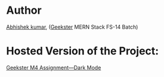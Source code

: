 <!--
// Include a detailed README in the GitHub repository for the project.
// In the README, provide clear instructions on how to view the hosted version of the project.
// Include the hosted link to the live version of the project, ensuring it is accessible and functional.(10 Marks)
-->
# Author
[Abhishek kumar](https://www.linkedin.com/in/alex21c/), ([Geekster](https://geekster.in/) MERN Stack FS-14 Batch)
# Hosted Version of the Project:
[Geekster M4 Assignment&mdash;Dark Mode](#)

